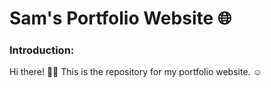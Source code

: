 # Sam's Portfolio Website 🌐

### Introduction:

Hi there! 👋🏽 This is the repository for my portfolio website. ☺️

